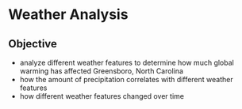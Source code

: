 # Weather Analysis

## Objective

* analyze different weather features to determine how much global warming has affected Greensboro, North Carolina
* how the amount of precipitation correlates with different weather features
* how different weather features changed over time

